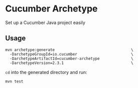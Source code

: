 # Cucumber Archetype

Set up a Cucumber Java project easily

## Usage

```shell
mvn archetype:generate                                  \
  -DarchetypeGroupId=io.cucumber                        \
  -DarchetypeArtifactId=cucumber-archetype              \
  -DarchetypeVersion=2.3.1                              \
```

`cd` into the generated directory and run:

```shell
mvn test
```